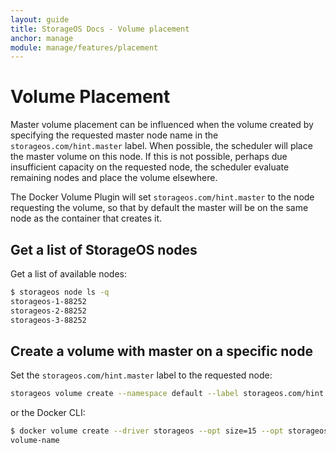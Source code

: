 ```yaml
---
layout: guide
title: StorageOS Docs - Volume placement
anchor: manage
module: manage/features/placement
---
```


# Volume Placement

Master volume placement can be influenced when the volume created by specifying the requested master node name in the
`storageos.com/hint.master` label.  When possible, the scheduler will place the master volume on this node.  If this is not
possible, perhaps due insufficient capacity on the requested node, the scheduler evaluate remaining nodes and place the
volume elsewhere.

The Docker Volume Plugin will set `storageos.com/hint.master` to the node requesting the volume, so that by default the
master will be on the same node as the container that creates it.

## Get a list of StorageOS nodes

Get a list of available nodes:

```bash
$ storageos node ls -q
storageos-1-88252
storageos-2-88252
storageos-3-88252
```

## Create a volume with master on a specific node

Set the `storageos.com/hint.master` label to the requested node:

```bash
storageos volume create --namespace default --label storageos.com/hint.master=storageos-3-88252 volume-name
```

or the Docker CLI:

```bash
$ docker volume create --driver storageos --opt size=15 --opt storageos.com/hint.master=storageos-3-88252 volume-name
volume-name
```
